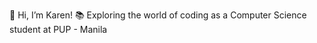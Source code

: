 👋 Hi, I’m Karen!
📚 Exploring the world of coding as a Computer Science student at PUP - Manila


<!---
krenfmnrag/krenfmnrag is a ✨ special ✨ repository because its `README.md` (this file) appears on your GitHub profile.
You can click the Preview link to take a look at your changes.
--->
